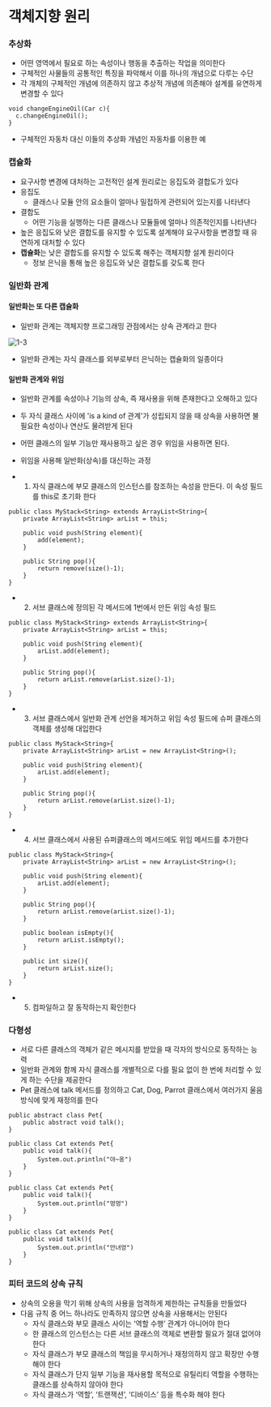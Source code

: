 # 객체지향 원리

### 추상화

- 어떤 영역에서 필요로 하는 속성이나 행동을 추출하는 작업을 의미한다
- 구체적인 사물들의 공통적인 특징을 파악해서 이를 하나의 개념으로 다루는 수단
- 각 개체의 구체적인 개념에 의존하지 않고 추상적 개념에 의존해야 설계를 유연하게 변경할 수 있다

```
void changeEngineOil(Car c){
  c.changeEngineOil();
}
```

- 구체적인 자동차 대신 이들의 추상화 개념인 자동차를 이용한 예



### 캡슐화

- 요구사항 변경에 대처하는 고전적인 설계 원리로는 응집도와 결합도가 있다
- 응집도
  - 클래스나 모듈 안의 요소들이 얼마나 밀접하게 관련되어 있는지를 나타낸다
- 결합도
  - 어떤 기능을 실행하는 다른 클래스나 모듈들에 얼마나 의존적인지를 나타낸다
- 높은 응집도와 낮은 결합도를 유지할 수 있도록 설계해야 요구사항을 변경할 때 유연하게 대처할 수 있다
- **캡슐화**는 낮은 결합도를 유지할 수 있도록 해주는 객체지향 설계 원리이다
  - 정보 은닉을 통해 높은 응집도와 낮은 결합도를 갖도록 한다



### 일반화 관계

#### 일반화는 또 다른 캡슐화

- 일반화 관계는 객체지향 프로그래밍 관점에서는 상속 관계라고 한다

![1-3](https://dongsik93.github.io/img/in-post/design_pattern/1-3.png)

- 일반화 관계는 자식 클래스를 외부로부터 은닉하는 캡슐화의 일종이다

#### 일반화 관계와 위임

- 일반화 관계를 속성이나 기능의 상속, 즉 재사용을 위해 존재한다고 오해하고 있다

- 두 자식 클래스 사이에 'is a kind of 관계'가 성립되지 않을 때 상속을 사용하면 불필요한 속성이나 연산도 물려받게 된다

- 어떤 클래스의 일부 기능만 재사용하고 싶은 경우 위임을 사용하면 된다.

- 위임을 사용해 일반화(상속)를 대신하는 과정

  

- 1. 자식 클래스에 부모 클래스의 인스턴스를 참조하는 속성을 만든다. 이 속성 필드를 this로 초기화 한다

```
public class MyStack<String> extends ArrayList<String>{
	private ArrayList<String> arList = this;
	
	public void push(String element){
		add(element);
	}
	
	public String pop(){
		return remove(size()-1);
	}
}
```

- 2. 서브 클래스에 정의된 각 메서드에 1번에서 만든 위임 속성 필드

```
public class MyStack<String> extends ArrayList<String>{
	private ArrayList<String> arList = this;
	
	public void push(String element){
		arList.add(element);
	}
	
	public String pop(){
		return arList.remove(arList.size()-1);
	}
}
```

- 3. 서브 클래스에서 일반화 관계 선언을 제거하고 위임 속성 필드에 슈퍼 클래스의 객체를 생성해 대입한다

```
public class MyStack<String>{
	private ArrayList<String> arList = new ArrayList<String>();
	
	public void push(String element){
		arList.add(element);
	}
	
	public String pop(){
		return arList.remove(arList.size()-1);
	}
}
```

- 4. 서브 클래스에서 사용된 슈퍼클래스의 메서드에도 위임 메서드를 추가한다

```
public class MyStack<String>{
	private ArrayList<String> arList = new ArrayList<String>();
	
	public void push(String element){
		arList.add(element);
	}
	
	public String pop(){
		return arList.remove(arList.size()-1);
	}
	
	public boolean isEmpty(){
		return arList.isEmpty();
	}
	
	public int size(){
		return arList.size();
	}
}
```

- 5. 컴파일하고 잘 동작하는지 확인한다



### 다형성

- 서로 다른 클래스의 객체가 같은 메시지를 받았을 때 각자의 방식으로 동작하는 능력
- 일반화 관계와 함께 자식 클래스를 개별적으로 다를 필요 없이 한 번에 처리할 수 있게 하는 수단을 제공한다
- Pet 클래스에 talk 메서드를 정의하고 Cat, Dog, Parrot 클래스에서 여러가지 울음 방식에 맞게 재정의를 한다

```
public abstract class Pet{
	public abstract void talk();
}

public class Cat extends Pet{
	public void talk(){
		System.out.println("야~옹")
	}
}

public class Cat extends Pet{
	public void talk(){
		System.out.println("멍멍")
	}
}

public class Cat extends Pet{
	public void talk(){
		System.out.println("안녀엉")
	}
}
```



### 피터 코드의 상속 규칙

- 상속의 오용을 막기 위해 상속의 사용을 엄격하게 제한하는 규칙들을 만들었다
- 다음 규칙 중 어느 하나라도 만족하지 않으면 상속을 사용해서는 안된다
  - 자식 클래스와 부모 클래스 사이는 ‘역할 수행’ 관계가 아니어야 한다
  - 한 클래스의 인스턴스는 다른 서브 클래스의 객체로 변환할 필요가 절대 없어야 한다
  - 자식 클래스가 부모 클래스의 책임을 무시하거나 재정의하지 않고 확장만 수행해야 한다
  - 자식 클래스가 단지 일부 기능을 재사용할 목적으로 유틸리티 역할을 수행하는 클래스를 상속하지 않아야 한다
  - 자식 클래스가 ‘역할’, ‘트랜잭션’, ‘디바이스’ 등을 특수화 해야 한다

